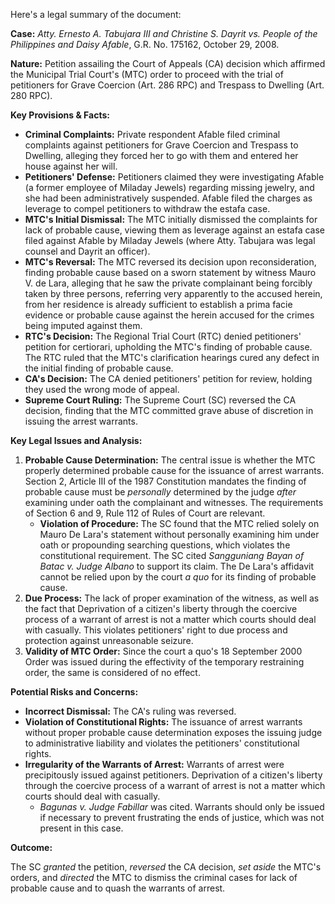 Here's a legal summary of the document:

**Case:** *Atty. Ernesto A. Tabujara III and Christine S. Dayrit vs. People of the Philippines and Daisy Afable*, G.R. No. 175162, October 29, 2008.

**Nature:** Petition assailing the Court of Appeals (CA) decision which affirmed the Municipal Trial Court's (MTC) order to proceed with the trial of petitioners for Grave Coercion (Art. 286 RPC) and Trespass to Dwelling (Art. 280 RPC).

**Key Provisions & Facts:**

*   **Criminal Complaints:** Private respondent Afable filed criminal complaints against petitioners for Grave Coercion and Trespass to Dwelling, alleging they forced her to go with them and entered her house against her will.
*   **Petitioners' Defense:** Petitioners claimed they were investigating Afable (a former employee of Miladay Jewels) regarding missing jewelry, and she had been administratively suspended. Afable filed the charges as leverage to compel petitioners to withdraw the estafa case.
*   **MTC's Initial Dismissal:** The MTC initially dismissed the complaints for lack of probable cause, viewing them as leverage against an estafa case filed against Afable by Miladay Jewels (where Atty. Tabujara was legal counsel and Dayrit an officer).
*   **MTC's Reversal:** The MTC reversed its decision upon reconsideration, finding probable cause based on a sworn statement by witness Mauro V. de Lara, alleging that he saw the private complainant being forcibly taken by three persons, referring very apparently to the accused herein, from her residence is already sufficient to establish a prima facie evidence or probable cause against the herein accused for the crimes being imputed against them.
*   **RTC's Decision:** The Regional Trial Court (RTC) denied petitioners' petition for certiorari, upholding the MTC's finding of probable cause. The RTC ruled that the MTC's clarification hearings cured any defect in the initial finding of probable cause.
*   **CA's Decision:** The CA denied petitioners' petition for review, holding they used the wrong mode of appeal.
*   **Supreme Court Ruling:** The Supreme Court (SC) reversed the CA decision, finding that the MTC committed grave abuse of discretion in issuing the arrest warrants.

**Key Legal Issues and Analysis:**

1.  **Probable Cause Determination:** The central issue is whether the MTC properly determined probable cause for the issuance of arrest warrants. Section 2, Article III of the 1987 Constitution mandates the finding of probable cause must be *personally* determined by the judge *after* examining under oath the complainant and witnesses. The requirements of Section 6 and 9, Rule 112 of Rules of Court are relevant.
    *   **Violation of Procedure:**  The SC found that the MTC relied solely on Mauro De Lara's statement without personally examining him under oath or propounding searching questions, which violates the constitutional requirement. The SC cited *Sangguniang Bayan of Batac v. Judge Albano* to support its claim. The De Lara's affidavit cannot be relied upon by the court *a quo* for its finding of probable cause.
2.  **Due Process:** The lack of proper examination of the witness, as well as the fact that Deprivation of a citizen's liberty through the coercive process of a warrant of arrest is not a matter which courts should deal with casually. This violates petitioners' right to due process and protection against unreasonable seizure.
3.  **Validity of MTC Order:** Since the court a quo's 18 September 2000 Order was issued during the effectivity of the temporary restraining order, the same is considered of no effect.

**Potential Risks and Concerns:**

*   **Incorrect Dismissal:** The CA's ruling was reversed.
*   **Violation of Constitutional Rights:** The issuance of arrest warrants without proper probable cause determination exposes the issuing judge to administrative liability and violates the petitioners' constitutional rights.
*   **Irregularity of the Warrants of Arrest:** Warrants of arrest were precipitously issued against petitioners. Deprivation of a citizen's liberty through the coercive process of a warrant of arrest is not a matter which courts should deal with casually.
    *   *Bagunas v. Judge Fabillar* was cited. Warrants should only be issued if necessary to prevent frustrating the ends of justice, which was not present in this case.

**Outcome:**

The SC *granted* the petition, *reversed* the CA decision, *set aside* the MTC's orders, and *directed* the MTC to dismiss the criminal cases for lack of probable cause and to quash the warrants of arrest.
